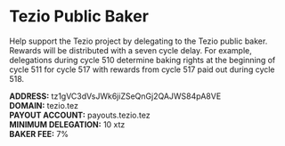 # Tezio Public Baker

Help support the Tezio project by delegating to the Tezio public baker. Rewards will be distributed with a seven cycle delay. For example, delegations during cycle 510 determine baking rights at the beginning of cycle 511 for cycle 517 with rewards from cycle 517 paid out during cycle 518.  

<strong>ADDRESS:</strong> tz1gVC3dVsJWk6jiZSeQnGj2QAJWS84pA8VE <br>
<strong>DOMAIN:</strong> tezio.tez <br>
<strong>PAYOUT ACCOUNT:</strong> payouts.tezio.tez <br>
<strong>MINIMUM DELEGATION:</strong> 10 xtz <br>
<strong>BAKER FEE:</strong> 7%<br>
